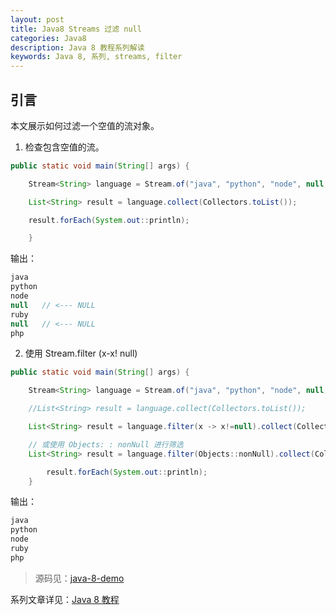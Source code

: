 ```yaml
---
layout: post
title: Java8 Streams 过滤 null
categories: Java8
description: Java 8 教程系列解读
keywords: Java 8, 系列, streams, filter 
---
```


## 引言

本文展示如何过滤一个空值的流对象。

1. 检查包含空值的流。

```java
public static void main(String[] args) {

    Stream<String> language = Stream.of("java", "python", "node", null, "ruby", null, "php");

    List<String> result = language.collect(Collectors.toList());

    result.forEach(System.out::println);

    }
```

输出：

```java
java
python
node
null   // <--- NULL
ruby
null   // <--- NULL
php
```

2. 使用 Stream.filter (x-x! null) 

```java
public static void main(String[] args) {

    Stream<String> language = Stream.of("java", "python", "node", null, "ruby", null, "php");

    //List<String> result = language.collect(Collectors.toList());

    List<String> result = language.filter(x -> x!=null).collect(Collectors.toList());

    // 或使用 Objects: : nonNull 进行筛选
    List<String> result = language.filter(Objects::nonNull).collect(Collectors.toList());

        result.forEach(System.out::println);
    }
```

输出：

```java
java
python
node
ruby
php
```

>源码见：[java-8-demo](https://github.com/zhangjinmiao/java-8-demo)

系列文章详见：[Java 8 教程](http://zhangjinmiao.github.io/java8/2019/07/27/Java-8-Tutorials.html)